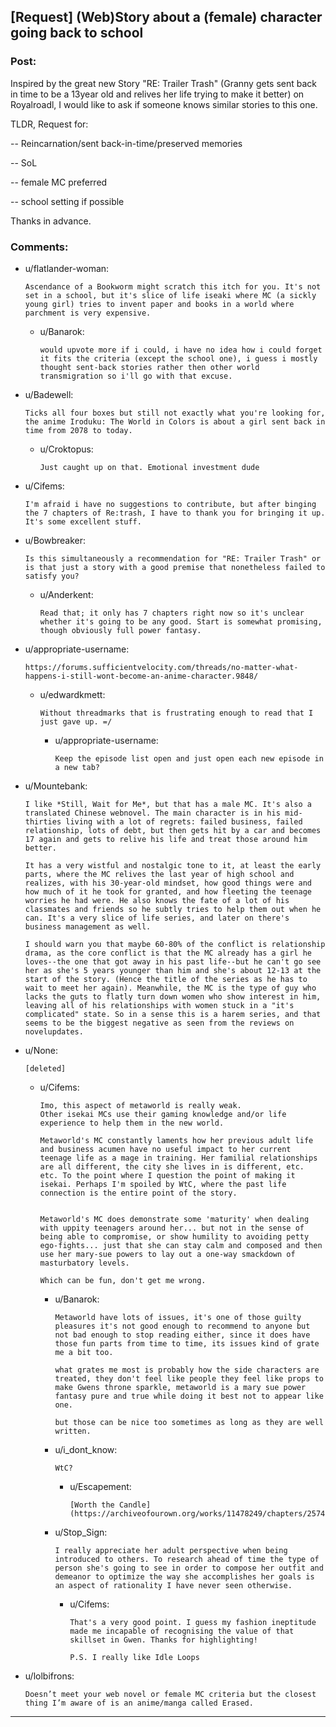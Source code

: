 ## [Request] (Web)Story about a (female) character going back to school

### Post:

Inspired by the great new Story "RE: Trailer Trash" (Granny gets sent back in time to be a 13year old and relives her life trying to make it better) on Royalroadl, I would like to ask if someone knows similar stories to this one.

TLDR, Request for:

-- Reincarnation/sent back-in-time/preserved memories

-- SoL

-- female MC preferred

-- school setting if possible

Thanks in advance.

### Comments:

- u/flatlander-woman:
  ```
  Ascendance of a Bookworm might scratch this itch for you. It's not set in a school, but it's slice of life iseaki where MC (a sickly young girl) tries to invent paper and books in a world where parchment is very expensive.
  ```

  - u/Banarok:
    ```
    would upvote more if i could, i have no idea how i could forget it fits the criteria (except the school one), i guess i mostly thought sent-back stories rather then other world transmigration so i'll go with that excuse.
    ```

- u/Badewell:
  ```
  Ticks all four boxes but still not exactly what you're looking for, the anime Iroduku: The World in Colors is about a girl sent back in time from 2078 to today.
  ```

  - u/Croktopus:
    ```
    Just caught up on that. Emotional investment dude
    ```

- u/Cifems:
  ```
  I'm afraid i have no suggestions to contribute, but after binging the 7 chapters of Re:trash, I have to thank you for bringing it up. It's some excellent stuff.
  ```

- u/Bowbreaker:
  ```
  Is this simultaneously a recommendation for "RE: Trailer Trash" or is that just a story with a good premise that nonetheless failed to satisfy you?
  ```

  - u/Anderkent:
    ```
    Read that; it only has 7 chapters right now so it's unclear whether it's going to be any good. Start is somewhat promising, though obviously full power fantasy.
    ```

- u/appropriate-username:
  ```
  https://forums.sufficientvelocity.com/threads/no-matter-what-happens-i-still-wont-become-an-anime-character.9848/
  ```

  - u/edwardkmett:
    ```
    Without threadmarks that is frustrating enough to read that I just gave up. =/
    ```

    - u/appropriate-username:
      ```
      Keep the episode list open and just open each new episode in a new tab?
      ```

- u/Mountebank:
  ```
  I like *Still, Wait for Me*, but that has a male MC. It's also a translated Chinese webnovel. The main character is in his mid-thirties living with a lot of regrets: failed business, failed relationship, lots of debt, but then gets hit by a car and becomes 17 again and gets to relive his life and treat those around him better.

  It has a very wistful and nostalgic tone to it, at least the early parts, where the MC relives the last year of high school and realizes, with his 30-year-old mindset, how good things were and how much of it he took for granted, and how fleeting the teenage worries he had were. He also knows the fate of a lot of his classmates and friends so he subtly tries to help them out when he can. It's a very slice of life series, and later on there's business management as well.

  I should warn you that maybe 60-80% of the conflict is relationship drama, as the core conflict is that the MC already has a girl he loves--the one that got away in his past life--but he can't go see her as she's 5 years younger than him and she's about 12-13 at the start of the story. (Hence the title of the series as he has to wait to meet her again). Meanwhile, the MC is the type of guy who lacks the guts to flatly turn down women who show interest in him, leaving all of his relationships with women stuck in a "it's complicated" state. So in a sense this is a harem series, and that seems to be the biggest negative as seen from the reviews on novelupdates.
  ```

- u/None:
  ```
  [deleted]
  ```

  - u/Cifems:
    ```
    Imo, this aspect of metaworld is really weak. 
    Other isekai MCs use their gaming knowledge and/or life experience to help them in the new world. 

    Metaworld's MC constantly laments how her previous adult life and business acumen have no useful impact to her current teenage life as a mage in training. Her familial relationships are all different, the city she lives in is different, etc. etc. To the point where I question the point of making it isekai. Perhaps I'm spoiled by WtC, where the past life connection is the entire point of the story. 


    Metaworld's MC does demonstrate some 'maturity' when dealing with uppity teenagers around her... but not in the sense of being able to compromise, or show humility to avoiding petty ego-fights... just that she can stay calm and composed and then use her mary-sue powers to lay out a one-way smackdown of masturbatory levels. 

    Which can be fun, don't get me wrong.
    ```

    - u/Banarok:
      ```
      Metaworld have lots of issues, it's one of those guilty pleasures it's not good enough to recommend to anyone but not bad enough to stop reading either, since it does have those fun parts from time to time, its issues kind of grate me a bit too.

      what grates me most is probably how the side characters are treated, they don't feel like people they feel like props to make Gwens throne sparkle, metaworld is a mary sue power fantasy pure and true while doing it best not to appear like one.

      but those can be nice too sometimes as long as they are well written.
      ```

    - u/i_dont_know:
      ```
      WtC?
      ```

      - u/Escapement:
        ```
        [Worth the Candle](https://archiveofourown.org/works/11478249/chapters/25740126)
        ```

    - u/Stop_Sign:
      ```
      I really appreciate her adult perspective when being introduced to others. To research ahead of time the type of person she's going to see in order to compose her outfit and demeanor to optimize the way she accomplishes her goals is an aspect of rationality I have never seen otherwise.
      ```

      - u/Cifems:
        ```
        That's a very good point. I guess my fashion ineptitude made me incapable of recognising the value of that skillset in Gwen. Thanks for highlighting!

        P.S. I really like Idle Loops
        ```

- u/lolbifrons:
  ```
  Doesn’t meet your web novel or female MC criteria but the closest thing I’m aware of is an anime/manga called Erased.
  ```

---

